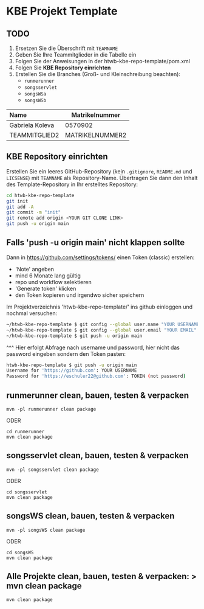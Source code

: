 # KBE Projekt Template

## TODO
1. Ersetzen Sie die Überschrift mit `TEAMNAME`
2. Geben Sie Ihre Teammitglieder in die Tabelle ein
3. Folgen Sie der Anweisungen in der htwb-kbe-repo-template/pom.xml
4. Folgen Sie **KBE Repository einrichten**
5. Erstellen Sie die Branches (Groß- und Kleinschreibung beachten):
   - `runmerunner`
   - `songsservlet`
   - `songsWSa`
   - `songsWSb`

| Name            | Matrikelnummer  |
| :-------------- | --------------- |
| Gabriela Koleva | 0570902         |
| TEAMMITGLIED2 | MATRIKELNUMMER2 |



## KBE Repository einrichten

Erstellen Sie ein leeres GitHub-Repository (kein `.gitignore`, `README.md` und `LICSENSE`) mit `TEAMNAME` als Repository-Name. Übertragen Sie dann den Inhalt des Template-Repository in Ihr erstelltes Repository:

```bash
cd htwb-kbe-repo-template
git init
git add -A
git commit -m "init"
git remote add origin <YOUR GIT CLONE LINK>
git push -u origin main
```
## Falls 'push -u origin main' nicht klappen sollte

Dann in https://github.com/settings/tokens/ einen Token (classic) erstellen:
- 'Note' angeben
- mind 6 Monate lang gültig
- repo und workflow selektieren
- 'Generate token' klicken
- den Token kopieren und irgendwo sicher speichern

Im Projektverzeichnis 'htwb-kbe-repo-template/' ins github einloggen und nochmal versuchen:
```bash
~/htwb-kbe-repo-template $ git config --global user.name "YOUR USERNAME"
~/htwb-kbe-repo-template $ git config --global user.email "YOUR EMAIL"
~/htwb-kbe-repo-template $ git push -u origin main
```
^^^ Hier erfolgt Abfrage nach username und password, hier nicht das password eingeben sondern den Token pasten:
```bash
htwb-kbe-repo-template $ git push -u origin main
Username for 'https://github.com': YOUR USERNAME
Password for 'https://eschuler22@github.com': TOKEN (not password)
```

## runmerunner clean, bauen, testen & verpacken
```
mvn -pl runmerunner clean package 
```

ODER

```
cd runmerunner
mvn clean package 
```



## songsservlet clean, bauen, testen & verpacken

```
mvn -pl songsservlet clean package 
```

ODER

```
cd songsservlet
mvn clean package 
```



## songsWS clean, bauen, testen & verpacken
```
mvn -pl songsWS clean package 
```

ODER

```
cd songsWS 
mvn clean package
```



## Alle Projekte clean, bauen, testen & verpacken: > mvn clean package

```
mvn clean package
```






